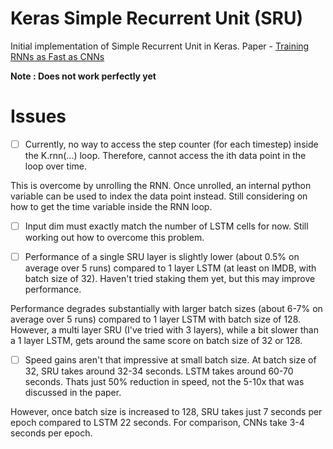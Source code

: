 # Keras Simple Recurrent Unit (SRU)
Initial implementation of Simple Recurrent Unit in Keras. Paper - [Training RNNs as Fast as CNNs](https://arxiv.org/abs/1709.02755)

**Note : Does not work perfectly yet**

# Issues

-[ ] Currently, no way to access the step counter (for each timestep) inside the K.rnn(...) loop. Therefore, cannot access the ith data point in the loop over time.

This is overcome by unrolling the RNN. Once unrolled, an internal python variable can be used to index the data point instead. Still considering on how to get the time variable inside the RNN loop.

-[ ] Input dim must exactly match the number of LSTM cells for now. Still working out how to overcome this problem.

-[ ] Performance of a single SRU layer is slightly lower (about 0.5% on average over 5 runs) compared to 1 layer LSTM (at least on IMDB, with batch size of 32). Haven't tried staking them yet, but this may improve performance.

Performance degrades substantially with larger batch sizes (about 6-7% on average over 5 runs) compared to 1 layer LSTM with batch size of 128. However, a multi layer SRU (I've tried with 3 layers), while a bit slower than a 1 layer LSTM, gets around the same score on batch size of 32 or 128.

-[ ] Speed gains aren't that impressive at small batch size. At batch size of 32, SRU takes around 32-34 seconds. LSTM takes around 60-70 seconds. Thats just 50% reduction in speed, not the 5-10x that was discussed in the paper.

However, once batch size is increased to 128, SRU takes just 7 seconds per epoch compared to LSTM 22 seconds. For comparison, CNNs take 3-4 seconds per epoch.

